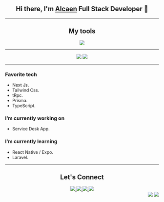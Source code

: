 <div align='center'>
	<h2>Hi there, I'm <a target='_blank' href='https://portfolio-alcaen.vercel.app/'>Alcaen</a> Full Stack Developer 👋</h2>
</div>

---

<h2 align='center'>My tools</h2>
<div align="center">

<img src="https://skillicons.dev/icons?i=js,html,css,ts,py,react,docker,tailwind,nest,next,astro,figma,express,nodejs,git,github,c,vscode,arduino,md,materialui,mongo,mysql,postgres,redis,vercel,netlify,php,planetscale,postman,prisma,powershell,supabase,sass,githubactions,firebase,laravel,linux,matlab,redux,stackoverflow,vite&theme=light" />

</div>

---

<div align='center'>
<!-- GitHub Stats -->
<picture>
<source 
  srcset="https://github-readme-stats.vercel.app/api?username=alcaen&show_icons=true&theme=tokyonight"
  media="(prefers-color-scheme: dark)"
/>
<source
  srcset="https://github-readme-stats.vercel.app/api?username=alcaen&show_icons=true&theme=buefy"
  media="(prefers-color-scheme: light), (prefers-color-scheme: no-preference)"
/>
<img src="https://github-readme-stats.vercel.app/api?username=alcaen&show_icons=true"/>
</picture>

<!-- Most used Languajes -->
<picture>
<source 
  srcset="https://github-readme-stats.vercel.app/api/top-langs/?username=alcaen&layout=compact&hide_progress=true&theme=tokyonight"
  media="(prefers-color-scheme: dark)"
/>
<source
  srcset="https://github-readme-stats.vercel.app/api/top-langs/?username=alcaen&layout=compact&hide_progress=true&theme=buefy"
  media="(prefers-color-scheme: light), (prefers-color-scheme: no-preference)"
/>
<img src="https://github-readme-stats.vercel.app/api/top-langs/?username=alcaen&layout=compact" />
</picture>

</div>

---

### Favorite tech

- Next Js.
- Tailwind Css.
- tRpc.
- Prisma.
- TypeScript.

### I’m currently working on

- Service Desk App.

### I’m currently learning

- React Native / Expo.
- Laravel.

---

<!-- Connect -->
<h2 align='center'>Let's Connect</h2>
<div align="center">
  <a target='_blank' href="https://www.linkedin.com/in/alcaen/">
    <img src="https://skillicons.dev/icons?i=linkedin" />
  </a>
	<a target='_blank' href="https://discordapp.com/users/325795253619785729">
    <img src="https://skillicons.dev/icons?i=discord" />
	</a>
	<a target='_blank' href="https://twitter.com/alejocaicedosac">
    <img src="https://skillicons.dev/icons?i=twitter" />
  </a>
	<a target='_blank' href="https://github.com/alcaen">
    <img src="https://skillicons.dev/icons?i=github" />
  </a>
</div>

<div align='right'>
  <img src='https://badgen.net/github/commits/alcaen/alcaen' />
  <img src='https://badgen.net/github/tag/alcaen/alcaen' />
</div>

<!-- Tools used
ICONS
https://github.com/tandpfun/skill-icons
STATS
https://github.com/anuraghazra/github-readme-stats
BADGES
https://badgen.net/
 -->

